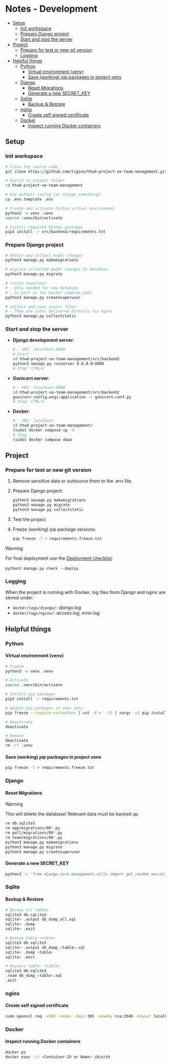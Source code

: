 # Notes - Development

- [Setup](#setup)
  - [Init workspace](#init-workspace)
  - [Prepare Django project](#prepare-django-project)
  - [Start and stop the server](#start-and-stop-the-server)
- [Project](#project)
  - [Prepare for test or new git version](#prepare-for-test-or-new-git-version)
  - [Logging](#logging)
- [Helpful things](#helpful-things)
  - [Python](#python)
    - [Virtual environment (venv)](#virtual-environment-venv)
    - [Save (working) pip packages in project venv](#save-working-pip-packages-in-project-venv)
  - [Django](#django)
    - [Reset Migrations](#reset-migrations)
    - [Generate a new SECRET_KEY](#generate-a-new-secret_key)
  - [Sqlite](#sqlite)
    - [Backup \& Restore](#backup--restore)
  - [nginx](#nginx)
    - [Create self signed certificate](#create-self-signed-certificate)
  - [Docker](#docker)
    - [Inspect running Docker containers](#inspect-running-docker-containers)

## Setup

### Init workspace

```sh
# Clone the source code
git clone https://github.com/tigion/htwd-project-se-team-management.git

# Switch to project folder
cd htwd-project-se-team-management

# Use default config (or change something)
cp .env.template .env

# Create and activate Python virtual environment
python3 -m venv .venv
source .venv/bin/activate

# Install required Python packages
pip3 install -r src/backend/requirements.txt
```

### Prepare Django project

```sh
# detect and collect model changes
python3 manage.py makemigrations

# migrate collected model changes to database
python3 manage.py migrate

# create superuser
# - Only needed for new database
# - Is part in the Docker compose.yaml
python3 manage.py createsuperuser

# collect and save static files
# - They are later delivered directly via nginx
python3 manage.py collectstatic
```

### Start and stop the server

- **Django development server**:

  ```sh
  # - URI: localhost:8000
  # Start
  cd htwd-project-se-team-management/src/backend/
  python3 manage.py runserver 0.0.0.0:8000
  # Stop: CTRL+C
  ```

- **Gunicorn server**:

  ```sh
  # - URI: localhost:8000
  cd htwd-project-se-team-management/src/backend/
  gunicorn config.wsgi:application -c gunicorn.conf.py
  # Stop: CTRL+C
  ```

- **Docker**:

  ```sh
  # - URI: localhost
  cd htwd-project-se-team-management/
  (sudo) docker compose up -d
  # Stop
  (sudo) docker compose down
  ```

## Project

### Prepare for test or new git version

1. Remove sensitive data or outsource them to the .env file.
2. Prepare Django project:

   ```sh
   python3 manage.py makemigrations
   python3 manage.py migrate
   python3 manage.py collectstatic
   ```

3. Test the project
4. Freeze (working) pip package versions:

   ```sh
   pip freeze -l > requirements.freeze.txt
   ```

> [!WARNING]
> For final deployment use the [Deployment checklist](https://docs.djangoproject.com/en/4.2/howto/deployment/checklist/):
>
> `python3 manage.py check --deploy`.

### Logging

When the project is running with Docker, log files from Django and nginx are stored under:

- `docker/logs/django/`: _django.log_
- `docker/logs/nginx/`: _access.log_, _error.log_

## Helpful things

### Python

#### Virtual environment (venv)

```sh
# Create
python3 -m venv .venv

# Activate
source .venv/bin/activate

# Install pip packages
pip3 install -r requirements.txt

# Update pip packages in venv only
pip freeze --require-virtualenv | cut -d'=' -f1 | xargs -n1 pip install -U

# Deactivate
deactivate

# Remove
deactivate
rm -rf .venv
```

#### Save (working) pip packages in project venv

```sh
pip freeze -l > requirements.freeze.txt
```

### Django

#### Reset Migrations

> [!WARNING]
> This will delete the database! Relevant data must be backed up.

```sh
rm db.sqlite3
rm app/migrations/00*.py
rm poll/migrations/00*.py
rm team/migrations/00*.py
python3 manage.py makemigrations
python3 manage.py migrate
python3 manage.py createsuperuser
```

#### Generate a new SECRET_KEY

```sh
python3 -c 'from django.core.management.utils import get_random_secret_key; print(get_random_secret_key())'
```

### Sqlite

#### Backup & Restore

```sh
# Backup all tables
sqlite3 db.sqlite3
sqlite> .output db_dump_all.sql
sqlite> .dump
sqlite> .exit

# Backup table <table>
sqlite3 db.sqlite3
sqlite> .output db_dump_<table>.sql
sqlite> .dump <table>
sqlite> .exit

# Restore table: <table>
sqlite3 db.sqlite3
.read db_dump_<table>.sql
.exit
```

### nginx

#### Create self signed certificate

```sh
sudo openssl req -x509 -nodes -days 365 -newkey rsa:2048 -keyout localhost.key -out localhost.crt
```

### Docker

#### Inspect running Docker containers

```sh
docker ps
docker exec -it <Container-ID or Name> /bin/sh
```
